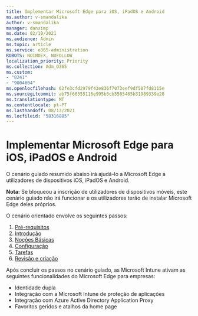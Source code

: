 ```yaml
---
title: Implementar Microsoft Edge para iOS, iPadOS e Android
ms.author: v-smandalika
author: v-smandalika
manager: dansimp
ms.date: 02/10/2021
ms.audience: Admin
ms.topic: article
ms.service: o365-administration
ROBOTS: NOINDEX, NOFOLLOW
localization_priority: Priority
ms.collection: Adm_O365
ms.custom:
- "8241"
- "9004604"
ms.openlocfilehash: 62fe3cfd2979f43e836f7073eef9df507fd8115e
ms.sourcegitcommit: ab75f66355116e995b3cb5505465b31989339e28
ms.translationtype: MT
ms.contentlocale: pt-PT
ms.lasthandoff: 08/13/2021
ms.locfileid: "58316885"
---
```

# <a name="deploy-microsoft-edge-to-ios-ipados-and-android"></a>Implementar Microsoft Edge para iOS, iPadOS e Android

O cenário guiado resumido abaixo irá ajudá-lo a Microsoft Edge a utilizadores de dispositivos iOS, iPadOS e Android.

**Nota:** Se bloqueou a inscrição de utilizadores de dispositivos móveis, este cenário guiado não irá funcionar e os utilizadores terão de instalar Microsoft Edge deles próprios.

O cenário orientado envolve os seguintes passos:

1. [Pré-requisitos](https://docs.microsoft.com/mem/intune/fundamentals/guided-scenarios-edge#prerequisites)
2. [Introdução](https://docs.microsoft.com/mem/intune/fundamentals/guided-scenarios-edge#step-1---introduction)
3. [Noções Básicas](https://docs.microsoft.com/mem/intune/fundamentals/guided-scenarios-edge#step-2---basics)
4. [Configuração](https://docs.microsoft.com/mem/intune/fundamentals/guided-scenarios-edge#step-3---configuration)
5. [Tarefas](https://docs.microsoft.com/mem/intune/fundamentals/guided-scenarios-edge#step-4---assignments)
6. [Revisão e criação](https://docs.microsoft.com/mem/intune/fundamentals/guided-scenarios-edge#step-5---review--create)

Após concluir os passos no cenário guiado, as Microsoft Intune ativam as seguintes funcionalidades do Microsoft Edge para empresas:

- Identidade dupla
- Integração com a Microsoft Intune de proteção de aplicações
- Integração com Azure Active Directory Application Proxy
- Favoritos geridos e atalhos da home page
